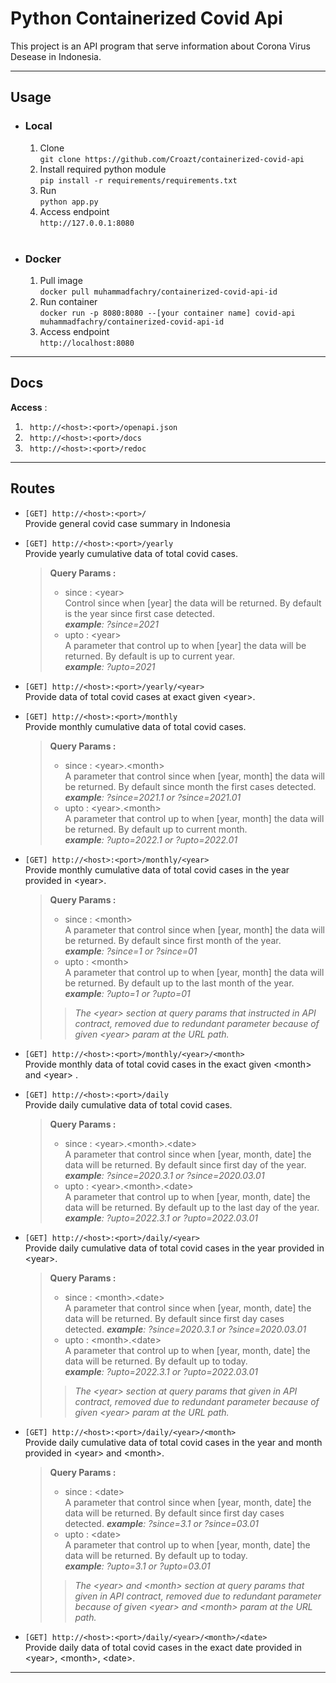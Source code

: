# **Python Containerized Covid Api**

This project is an API program that serve information about Corona Virus Desease in Indonesia.

---
## **Usage**
* ### **Local**
    1. Clone  
        `git clone https://github.com/Croazt/containerized-covid-api`
    2. Install required python module  
        `pip install -r requirements/requirements.txt`
    3. Run  
        `python app.py` 
    4. Access endpoint  
        `http://127.0.0.1:8080`  
        <br>
* ### **Docker**
    1. Pull image  
        `docker pull muhammadfachry/containerized-covid-api-id`
    2. Run container  
        `docker run -p 8080:8080 --[your container name] covid-api  muhammadfachry/containerized-covid-api-id`
    3. Access endpoint  
        `http://localhost:8080`
---
## **Docs**
**Access** :  
1. ` http://<host>:<port>/openapi.json`  
2. ` http://<host>:<port>/docs`  
3. ` http://<host>:<port>/redoc`  
---
## **Routes**
* `[GET] http://<host>:<port>/`   
    Provide general covid case summary in Indonesia

* `[GET] http://<host>:<port>/yearly`  
    Provide yearly cumulative data of total covid cases. 
    >**Query Params :**
    > - since : \<year>    
     Control since when [year] the data will be returned. By default is the year since first case detected.  
    ***example**: ?since=2021*
    >- upto : \<year>   
     A parameter that control up to when [year] the data will be returned. By default is up to current year.  
    ***example**: ?upto=2021*
* `[GET] http://<host>:<port>/yearly/<year>`  
    Provide data of total covid cases at exact given \<year>. 
* `[GET] http://<host>:<port>/monthly`  
    Provide monthly cumulative data of total covid cases. 
    >**Query Params :**
    > - since : \<year>.\<month>    
     A parameter that control since when [year, month] the data will be returned. By default since month the first cases detected.  
    ***example**: ?since=2021.1 or ?since=2021.01*
    >- upto : \<year>.\<month>   
     A parameter that control up to when [year, month] the data will be returned. By default up to current month.  
    ***example**: ?upto=2022.1 or ?upto=2022.01*
* `[GET] http://<host>:<port>/monthly/<year>`  
    Provide monthly cumulative data of total covid cases in the year provided in \<year>. 
    >**Query Params :**
    > - since : \<month>   
     A parameter that control since when [year, month] the data will be returned. By default since first month of the year.   
    ***example**: ?since=1 or ?since=01*
    >- upto : \<month>   
     A parameter that control up to when [year, month] the data will be returned. By default up to the last month of the year.  
    ***example**: ?upto=1 or ?upto=01*
    >> *The \<year> section at query params that instructed in API contract, removed due to redundant parameter because of given \<year> param at the URL path.*      
* `[GET] http://<host>:<port>/monthly/<year>/<month>`  
    Provide monthly data of total covid cases in the exact given \<month> and \<year> .   
* `[GET] http://<host>:<port>/daily`  
    Provide daily cumulative data of total covid cases.  
    >**Query Params :**
    > - since : \<year>.\<month>.\<date>    
     A parameter that control since when [year, month, date] the data will be returned. By default since first day of the year.  
    ***example**: ?since=2020.3.1 or ?since=2020.03.01*
    >- upto : \<year>.\<month>.\<date>   
     A parameter that control up to when [year, month, date] the data will be returned. By default up to the last day of the year.  
    ***example**: ?upto=2022.3.1 or ?upto=2022.03.01*
* `[GET] http://<host>:<port>/daily/<year>`  
    Provide daily cumulative data of total covid cases in the year provided in \<year>. 
    >**Query Params :**
    > - since : \<month>.\<date>   
     A parameter that control since when [year, month, date] the data will be returned. By default since first day cases detected.  ***example**: ?since=2020.3.1 or ?since=2020.03.01*
    >- upto : \<month>.\<date>   
     A parameter that control up to when [year, month, date] the data will be returned. By default up to today.   
    ***example**: ?upto=2022.3.1 or ?upto=2022.03.01*
    >> *The \<year> section at query params that given in API contract, removed due to redundant parameter because of given \<year> param at the URL path.*  
* `[GET] http://<host>:<port>/daily/<year>/<month>`  
    Provide daily cumulative data of total covid cases in the year and month provided in \<year> and \<month>. 
    >**Query Params :**
    > - since : \<date>   
     A parameter that control since when [year, month, date] the data will be returned. By default since first day cases detected.  ***example**: ?since=3.1 or ?since=03.01*
    >- upto : \<date>   
     A parameter that control up to when [year, month, date] the data will be returned. By default up to today.   
    ***example**: ?upto=3.1 or ?upto=03.01*
    >> *The \<year> and \<month> section at query params that given in API contract, removed due to redundant parameter because of given \<year> and \<month> param at the URL path.*  
* `[GET] http://<host>:<port>/daily/<year>/<month>/<date>`  
    Provide daily data of total covid cases in the exact date provided in \<year>, \<month>, \<date>. 
---

